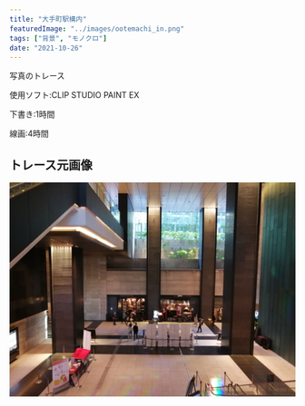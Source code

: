 ```yaml
---
title: "大手町駅構内"
featuredImage: "../images/ootemachi_in.png"
tags: ["背景", "モノクロ"]
date: "2021-10-26"
---
```


写真のトレース

使用ソフト:CLIP STUDIO PAINT EX

下書き:1時間

線画:4時間

## トレース元画像
![大手町](../images/photo_ootemachi.jpg)
